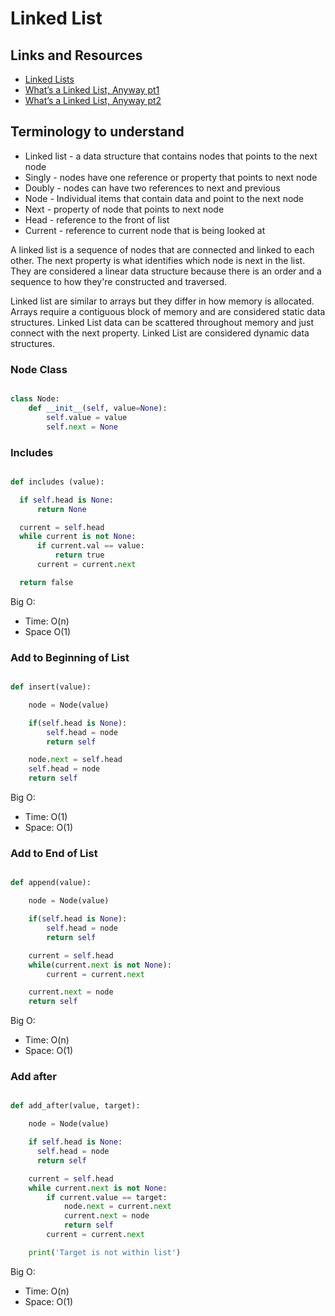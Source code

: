 # Linked List

## Links and Resources

- [Linked Lists](https://codefellows.github.io/common_curriculum/data_structures_and_algorithms/Code_401/class-05/resources/singly_linked_list.html)
- [What’s a Linked List, Anyway pt1](https://medium.com/basecs/whats-a-linked-list-anyway-part-1-d8b7e6508b9d)
- [What’s a Linked List, Anyway pt2](https://medium.com/basecs/whats-a-linked-list-anyway-part-2-131d96f71996)

## Terminology to understand

- Linked list - a data structure that contains nodes that points to the next node
- Singly - nodes have one reference or property that points to next node
- Doubly - nodes can have two references to next and previous
- Node - Individual items that contain data and point to the next node
- Next - property of node that points to next node
- Head - reference to the front of list
- Current - reference to current node that is being looked at

A linked list is a sequence of nodes that are connected and linked to each other. The next property is what identifies which node is next in the list. They are considered a linear data structure because there is an order and a sequence to how they're constructed and traversed.

Linked list are similar to arrays but they differ in how memory is allocated. Arrays require a contiguous block of memory and are considered static data structures. Linked List data can be scattered throughout memory and just connect with the next property. Linked List are considered dynamic data structures.

### Node Class

```python

class Node:
    def __init__(self, value=None):
        self.value = value
        self.next = None

```

### Includes

```Python

def includes (value):

  if self.head is None:
      return None

  current = self.head
  while current is not None:
      if current.val == value:
          return true
      current = current.next

  return false

```

Big O:

- Time: O(n)
- Space O(1)

### Add to Beginning of List

```Python

def insert(value):

    node = Node(value)

    if(self.head is None):
        self.head = node
        return self

    node.next = self.head
    self.head = node
    return self

```

Big O:

- Time: O(1)
- Space: O(1)

### Add to End of List

```Python

def append(value):

    node = Node(value)

    if(self.head is None):
        self.head = node
        return self

    current = self.head
    while(current.next is not None):
        current = current.next

    current.next = node
    return self

```

Big O:

- Time: O(n)
- Space: O(1)

### Add after

```Python

def add_after(value, target):

    node = Node(value)

    if self.head is None:
      self.head = node
      return self

    current = self.head
    while current.next is not None:
        if current.value == target:
            node.next = current.next
            current.next = node
            return self
        current = current.next

    print('Target is not within list')
```

Big O:

- Time: O(n)
- Space: O(1)
